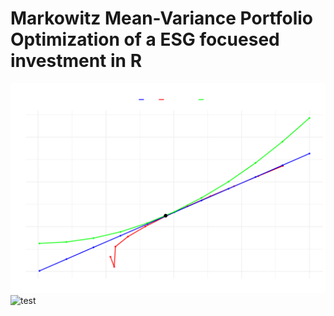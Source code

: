 # Markowitz Mean-Variance Portfolio Optimization of a ESG focuesed investment in R 

![test](OCP_MPT.png)
![test](OCPpng)
